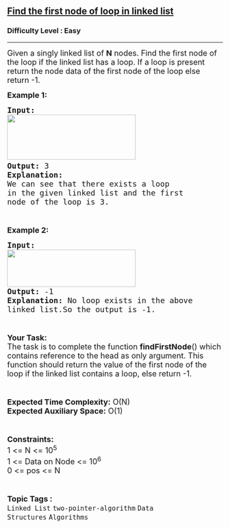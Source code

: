 <h2><a href="https://www.geeksforgeeks.org/problems/find-the-first-node-of-loop-in-linked-list--170645/1?utm_source=geeksforgeeks&utm_medium=ml_article_practice_tab&utm_campaign=article_practice_tab">Find the first node of loop in linked list</a></h2><h3>Difficulty Level : Easy</h3><hr><div class="problems_problem_content__Xm_eO"><p><span style="font-size:18px">Given a singly linked list of&nbsp;<strong>N</strong>&nbsp;nodes. Find the first node of the loop if the&nbsp;linked list has a loop. If a loop is present return the node data of the&nbsp;first node of the loop else return -1.</span></p>

<p><span style="font-size:18px"><strong>Example 1:</strong></span></p>

<pre><span style="font-size:18px"><strong>Input:</strong></span>
<span style="font-size:18px"><img alt="" src="https://media.geeksforgeeks.org/wp-content/uploads/20211123204900/lloop-300x105.jpg" style="height:105px; width:300px"></span><span style="font-size:18px">
<strong>Output: </strong>3</span>
<span style="font-size:18px"><strong>Explanation:
</strong>We can see that there exists a loop 
in the given linked list and the first
node of the loop is 3.</span></pre>

<p>&nbsp;</p>

<p><span style="font-size:18px"><strong>Example 2:</strong></span></p>

<pre><span style="font-size:18px"><strong>Input:</strong></span>
<span style="font-size:18px"><img alt="" src="https://media.geeksforgeeks.org/wp-content/uploads/20211123223611/lloop2-300x87.jpg" style="height:87px; width:300px">
<strong>Output: </strong>-1
<strong>Explanation: </strong>No loop exists in the above
linked list.So the output is -1.</span>
</pre>

<p>&nbsp;</p>

<p><span style="font-size:18px"><strong>Your Task:</strong><br>
The task is to complete the function&nbsp;<strong>findFirstNode</strong>() which contains reference to the head as only argument. This function should return the value of the first node of the loop if the linked list contains a loop, else return -1.</span></p>

<p>&nbsp;</p>

<p><span style="font-size:18px"><strong>Expected Time Complexity:</strong>&nbsp;O(N)<br>
<strong>Expected Auxiliary Space:</strong>&nbsp;O(1)</span></p>

<p>&nbsp;</p>

<p><span style="font-size:18px"><strong>Constraints:</strong><br>
1 &lt;= N &lt;= 10<sup>5</sup></span><br>
<span style="font-size:18px">1 &lt;= Data on Node &lt;= 10<sup>6</sup>&nbsp;<br>
0 &lt;= pos&nbsp;&lt;= N</span></p>
</div><br><p><span style=font-size:18px><strong>Topic Tags : </strong><br><code>Linked List</code>&nbsp;<code>two-pointer-algorithm</code>&nbsp;<code>Data Structures</code>&nbsp;<code>Algorithms</code>&nbsp;